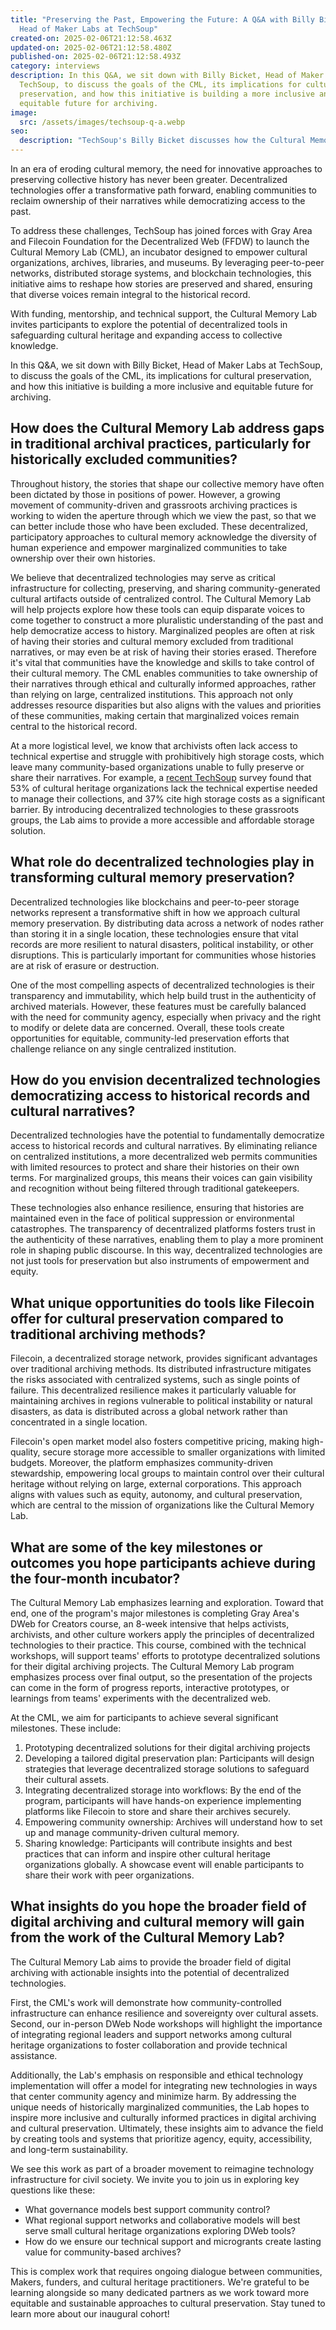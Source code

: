 ```yaml
---
title: "Preserving the Past, Empowering the Future: A Q&A with Billy Bicket,
  Head of Maker Labs at TechSoup"
created-on: 2025-02-06T21:12:58.463Z
updated-on: 2025-02-06T21:12:58.480Z
published-on: 2025-02-06T21:12:58.493Z
category: interviews
description: In this Q&A, we sit down with Billy Bicket, Head of Maker Labs at
  TechSoup, to discuss the goals of the CML, its implications for cultural
  preservation, and how this initiative is building a more inclusive and
  equitable future for archiving.
image:
  src: /assets/images/techsoup-q-a.webp
seo:
  description: "TechSoup's Billy Bicket discusses how the Cultural Memory Lab uses decentralized technologies to democratize archiving and preserve diverse cultural narratives."
---
```


In an era of eroding cultural memory, the need for innovative approaches to preserving collective history has never been greater. Decentralized technologies offer a transformative path forward, enabling communities to reclaim ownership of their narratives while democratizing access to the past.

To address these challenges, TechSoup has joined forces with Gray Area and Filecoin Foundation for the Decentralized Web (FFDW) to launch the Cultural Memory Lab (CML), an incubator designed to empower cultural organizations, archives, libraries, and museums. By leveraging peer-to-peer networks, distributed storage systems, and blockchain technologies, this initiative aims to reshape how stories are preserved and shared, ensuring that diverse voices remain integral to the historical record.

With funding, mentorship, and technical support, the Cultural Memory Lab invites participants to explore the potential of decentralized tools in safeguarding cultural heritage and expanding access to collective knowledge.

In this Q&A, we sit down with Billy Bicket, Head of Maker Labs at TechSoup, to discuss the goals of the CML, its implications for cultural preservation, and how this initiative is building a more inclusive and equitable future for archiving.

## How does the Cultural Memory Lab address gaps in traditional archival practices, particularly for historically excluded communities?

Throughout history, the stories that shape our collective memory have often been dictated by those in positions of power. However, a growing movement of community-driven and grassroots archiving practices is working to widen the aperture through which we view the past, so that we can better include those who have been excluded. These decentralized, participatory approaches to cultural memory acknowledge the diversity of human experience and empower marginalized communities to take ownership over their own histories.

We believe that decentralized technologies may serve as critical infrastructure for collecting, preserving, and sharing community-generated cultural artifacts outside of centralized control. The Cultural Memory Lab will help projects explore how these tools can equip disparate voices to come together to construct a more pluralistic understanding of the past and help democratize access to history. Marginalized peoples are often at risk of having their stories and cultural memory excluded from traditional narratives, or may even be at risk of having their stories erased. Therefore it's vital that communities have the knowledge and skills to take control of their cultural memory. The CML enables communities to take ownership of their narratives through ethical and culturally informed approaches, rather than relying on large, centralized institutions. This approach not only addresses resource disparities but also aligns with the values and priorities of these communities, making certain that marginalized voices remain central to the historical record.

At a more logistical level, we know that archivists often lack access to technical expertise and struggle with prohibitively high storage costs, which leave many community-based organizations unable to fully preserve or share their narratives. For example, a [recent TechSoup](https://techsoup.medium.com/digital-preservation-for-all-building-trust-networks-for-cultural-memory-8d64f2dcdb58) survey found that 53% of cultural heritage organizations lack the technical expertise needed to manage their collections, and 37% cite high storage costs as a significant barrier. By introducing decentralized technologies to these grassroots groups, the Lab aims to provide a more accessible and affordable storage solution.

## What role do decentralized technologies play in transforming cultural memory preservation?

Decentralized technologies like blockchains and peer-to-peer storage networks represent a transformative shift in how we approach cultural memory preservation. By distributing data across a network of nodes rather than storing it in a single location, these technologies ensure that vital records are more resilient to natural disasters, political instability, or other disruptions. This is particularly important for communities whose histories are at risk of erasure or destruction.

One of the most compelling aspects of decentralized technologies is their transparency and immutability, which help build trust in the authenticity of archived materials. However, these features must be carefully balanced with the need for community agency, especially when privacy and the right to modify or delete data are concerned. Overall, these tools create opportunities for equitable, community-led preservation efforts that challenge reliance on any single centralized institution.

## How do you envision decentralized technologies democratizing access to historical records and cultural narratives?

Decentralized technologies have the potential to fundamentally democratize access to historical records and cultural narratives. By eliminating reliance on centralized institutions, a more decentralized web permits communities with limited resources to protect and share their histories on their own terms. For marginalized groups, this means their voices can gain visibility and recognition without being filtered through traditional gatekeepers.

These technologies also enhance resilience, ensuring that histories are maintained even in the face of political suppression or environmental catastrophes. The transparency of decentralized platforms fosters trust in the authenticity of these narratives, enabling them to play a more prominent role in shaping public discourse. In this way, decentralized technologies are not just tools for preservation but also instruments of empowerment and equity.

## What unique opportunities do tools like Filecoin offer for cultural preservation compared to traditional archiving methods?

Filecoin, a decentralized storage network, provides significant advantages over traditional archiving methods. Its distributed infrastructure mitigates the risks associated with centralized systems, such as single points of failure. This decentralized resilience makes it particularly valuable for maintaining archives in regions vulnerable to political instability or natural disasters, as data is distributed across a global network rather than concentrated in a single location.

Filecoin's open market model also fosters competitive pricing, making high-quality, secure storage more accessible to smaller organizations with limited budgets. Moreover, the platform emphasizes community-driven stewardship, empowering local groups to maintain control over their cultural heritage without relying on large, external corporations. This approach aligns with values such as equity, autonomy, and cultural preservation, which are central to the mission of organizations like the Cultural Memory Lab.

## What are some of the key milestones or outcomes you hope participants achieve during the four-month incubator?

The Cultural Memory Lab emphasizes learning and exploration. Toward that end, one of the program's major milestones is completing Gray Area's DWeb for Creators course, an 8-week intensive that helps activists, archivists, and other culture workers apply the principles of decentralized technologies to their practice. This course, combined with the technical workshops, will support teams' efforts to prototype decentralized solutions for their digital archiving projects. The Cultural Memory Lab program emphasizes process over final output, so the presentation of the projects can come in the form of progress reports, interactive prototypes, or learnings from teams' experiments with the decentralized web.

At the CML, we aim for participants to achieve several significant milestones. These include:

1. Prototyping decentralized solutions for their digital archiving projects
2. Developing a tailored digital preservation plan: Participants will design strategies that leverage decentralized storage solutions to safeguard their cultural assets.
3. Integrating decentralized storage into workflows: By the end of the program, participants will have hands-on experience implementing platforms like Filecoin to store and share their archives securely.
4. Empowering community ownership: Archives will understand how to set up and manage community-driven cultural memory.
5. Sharing knowledge: Participants will contribute insights and best practices that can inform and inspire other cultural heritage organizations globally. A showcase event will enable participants to share their work with peer organizations.

## What insights do you hope the broader field of digital archiving and cultural memory will gain from the work of the Cultural Memory Lab?

The Cultural Memory Lab aims to provide the broader field of digital archiving with actionable insights into the potential of decentralized technologies.

First, the CML's work will demonstrate how community-controlled infrastructure can enhance resilience and sovereignty over cultural assets. Second, our in-person DWeb Node workshops will highlight the importance of integrating regional leaders and support networks among cultural heritage organizations to foster collaboration and provide technical assistance.

Additionally, the Lab's emphasis on responsible and ethical technology implementation will offer a model for integrating new technologies in ways that center community agency and minimize harm. By addressing the unique needs of historically marginalized communities, the Lab hopes to inspire more inclusive and culturally informed practices in digital archiving and cultural preservation. Ultimately, these insights aim to advance the field by creating tools and systems that prioritize agency, equity, accessibility, and long-term sustainability.

We see this work as part of a broader movement to reimagine technology infrastructure for civil society. We invite you to join us in exploring key questions like these:

- What governance models best support community control?
- What regional support networks and collaborative models will best serve small cultural heritage organizations exploring DWeb tools?
- How do we ensure our technical support and microgrants create lasting value for community-based archives?

This is complex work that requires ongoing dialogue between communities, Makers, funders, and cultural heritage practitioners. We're grateful to be learning alongside so many dedicated partners as we work toward more equitable and sustainable approaches to cultural preservation. Stay tuned to learn more about our inaugural cohort!

